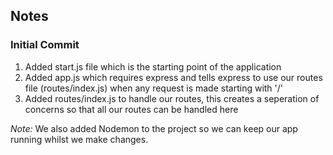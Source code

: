 ## Notes

### Initial Commit
1. Added start.js file which is the starting point of the application
2. Added app.js which requires express and tells express to use our routes file (routes/index.js) when any request is made starting with '/'
3. Added routes/index.js to handle our routes, this creates a seperation of concerns so that all our routes can be handled here

*Note:* We also added Nodemon to the project so we can keep our app running whilst we make changes.